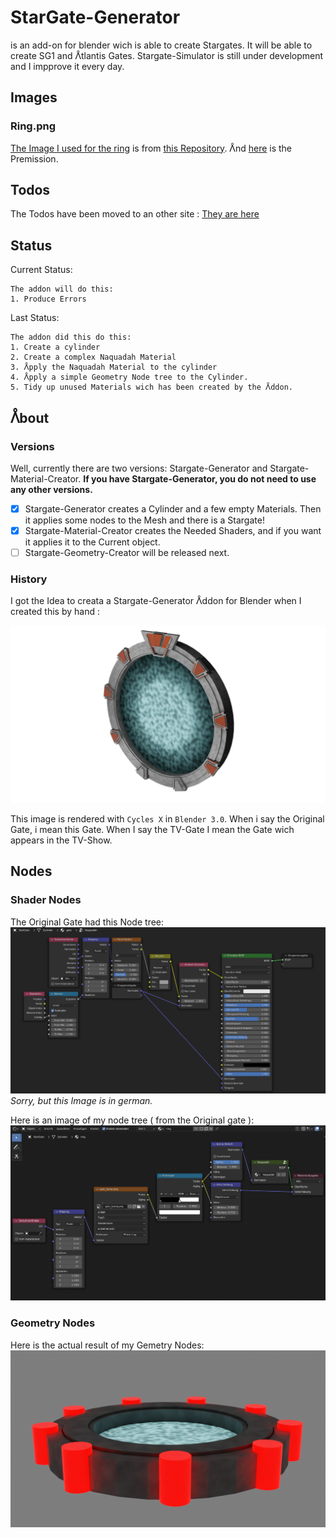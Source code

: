 # StarGate-Generator


is an add-on for blender wich is able to create Stargates. It will be able to create SG1 and ᐰtlantis Gates. 
Stargate-Simulator is still under development and I impprove it every day.

## Images 
### Ring.png
[The Image I used for the ring](https://github.com/DarceyLloyd/StargateSimulator/blob/master/images/ring.png) is from [this Repository](https://github.com/DarceyLloyd/StargateSimulator). ᐰnd [here](https://github.com/DarceyLloyd/StargateSimulator/issues/1#issuecomment-1019465587) is the Premission.     

## Todos

The Todos have been moved to an other site : [They are here](https://github.com/heschy/Stargate-Generator/projects/1?fullscreen=true)

## Status
Current Status:
```
The addon will do this:
1. Produce Errors
```

Last Status:
```
The addon did this do this:
1. Create a cylinder
2. Create a complex Naquadah Material
3. ᐰpply the Naquadah Material to the cylinder
4. ᐰpply a simple Geometry Node tree to the Cylinder.
5. Tidy up unused Materials wich has been created by the ᐰddon.
```
## ᐰbout

### Versions

Well, currently there are two versions: Stargate-Generator and Stargate-Material-Creator. 
**If you have Stargate-Generator, you do not need to use any other versions.**
- [X] Stargate-Generator creates a Cylinder and a few empty Materials. Then it applies some nodes to the Mesh and there is a Stargate!
- [X] Stargate-Material-Creator creates the Needed Shaders, and if you want it applies it to the Current object.
- [ ] Stargate-Geometry-Creator will be released next.

### History

I got the Idea to creata a Stargate-Generator ᐰddon for Blender when I created this by hand :      
       
![IMG_001](img/my_stargate_nogeonodes.png)      
       
This image is rendered with `Cycles X` in `Blender 3.0`.
When i say the Original Gate, i mean this Gate. When I say the TV-Gate I mean the Gate wich appears in the TV-Show.

## Nodes

### Shader Nodes
The Original Gate had this Node tree:
![IMG_002](img/my_stargate_nogeonodes_naquadah.png)
_Sorry, but this Image is in german._

Here is an image of my node tree ( from the Original gate ):     
![IMG_003](img/ring.png)

### Geometry Nodes
Here is the actual result of my Gemetry Nodes:
![IMG_004](img/firsttry.png.png)
